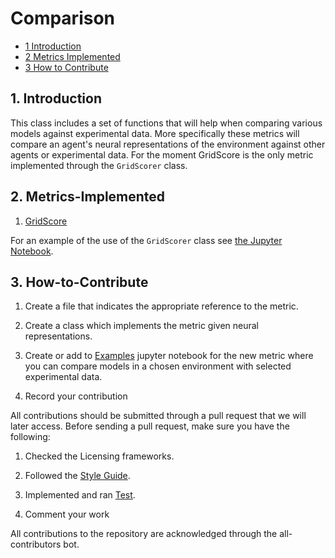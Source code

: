 # Comparison

* [1 Introduction](#1-Introduction)
* [2 Metrics Implemented](#2-Model-Implemented)
* [3 How to Contribute](#3-How-to-Contribute)


## 1. Introduction

This class includes a set of functions that will help when comparing various models against experimental data. More specifically these metrics will compare an agent's neural representations of the environment against other agents or experimental data. For the moment GridScore is the only metric implemented through the `GridScorer` class.


## 2. Metrics-Implemented

  1. [GridScore](https://github.com/SainsburyWellcomeCentre/NeuralPlayground/blob/style-guide/neuralplayground/comparison/metrics.py)


For an example of the use of the `GridScorer` class see [the Jupyter Notebook](https://github.com/SainsburyWellcomeCentre/NeuralPlayground/blob/main/examples/comparisons_examples/comparison_examples_score.ipynb).

## 3. How-to-Contribute

  1. Create a file that indicates the appropriate reference to the metric.

  2. Create a class which implements the metric given neural representations.

  3. Create or add to [Examples](https://github.com/SainsburyWellcomeCentre/NeuralPlayground/tree/main/examples/agent_examples) jupyter notebook for the new metric where you can compare models in a chosen environment with selected experimental data.

  4. Record your contribution

All contributions should be submitted through a pull request that we will later access.
Before sending a pull request, make sure you have the following:

1. Checked the Licensing frameworks.

2. Followed the [Style Guide](https://github.com/SainsburyWellcomeCentre/NeuralPlayground/blob/main/documents/style_guide.md).

3. Implemented and ran [Test](https://github.com/SainsburyWellcomeCentre/NeuralPlayground/tree/main/tests).

4. Comment your work

All contributions to the repository are acknowledged through the all-contributors bot.
